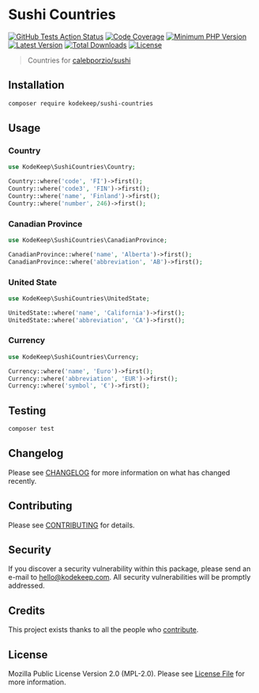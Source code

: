 # Sushi Countries

[![GitHub Tests Action Status](https://img.shields.io/github/workflow/status/kodekeep/sushi-countries/run-tests?label=tests)](https://github.com/kodekeep/sushi-countries/actions?query=workflow%3Arun-tests+branch%3Amaster)
[![Code Coverage](https://badgen.now.sh/codecov/c/github/kodekeep/sushi-countries)](https://codecov.io/gh/kodekeep/sushi-countries)
[![Minimum PHP Version](https://badgen.net/packagist/php/kodekeep/sushi-countries)](https://packagist.org/packages/kodekeep/sushi-countries)
[![Latest Version](https://badgen.net/packagist/v/kodekeep/sushi-countries)](https://packagist.org/packages/kodekeep/sushi-countries)
[![Total Downloads](https://badgen.net/packagist/dt/kodekeep/sushi-countries)](https://packagist.org/packages/kodekeep/sushi-countries)
[![License](https://badgen.net/packagist/license/kodekeep/sushi-countries)](https://packagist.org/packages/kodekeep/sushi-countries)

> Countries for [calebporzio/sushi](https://github.com/calebporzio/sushi)

## Installation

```bash
composer require kodekeep/sushi-countries
```

## Usage

### Country

```php
use KodeKeep\SushiCountries\Country;

Country::where('code', 'FI')->first();
Country::where('code3', 'FIN')->first();
Country::where('name', 'Finland')->first();
Country::where('number', 246)->first();
```

### Canadian Province

```php
use KodeKeep\SushiCountries\CanadianProvince;

CanadianProvince::where('name', 'Alberta')->first();
CanadianProvince::where('abbreviation', 'AB')->first();
```

### United State

```php
use KodeKeep\SushiCountries\UnitedState;

UnitedState::where('name', 'California')->first();
UnitedState::where('abbreviation', 'CA')->first();
```

### Currency

```php
use KodeKeep\SushiCountries\Currency;

Currency::where('name', 'Euro')->first();
Currency::where('abbreviation', 'EUR')->first();
Currency::where('symbol', '€')->first();
```

## Testing

``` bash
composer test
```

## Changelog

Please see [CHANGELOG](CHANGELOG.md) for more information on what has changed recently.

## Contributing

Please see [CONTRIBUTING](CONTRIBUTING.md) for details.

## Security

If you discover a security vulnerability within this package, please send an e-mail to hello@kodekeep.com. All security vulnerabilities will be promptly addressed.

## Credits

This project exists thanks to all the people who [contribute](../../contributors).

## License

Mozilla Public License Version 2.0 (MPL-2.0). Please see [License File](LICENSE.md) for more information.
